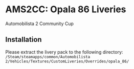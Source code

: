 # AMS2CC: Opala 86 Liveries

Automobilista 2 Community Cup

## Installation

Please extract the livery pack to the following directory:  
`/Steam/steamapps/common/Automobilista 2/Vehicles/Textures/CustomLiveries/Overrides/opala_86/`

